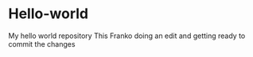 # Hello-world
My hello world repository
This Franko doing an edit and getting ready to commit the changes
